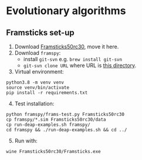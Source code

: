 # Evolutionary algorithms

## Framsticks set-up
1. Download [Framsticks50rc30](http://www.framsticks.com/apps-devel), move it here.
2. Download `framspy`:
	- install `git-svn` e.g. `brew install git-svn`
	- ```git-svn clone URL``` where URL is [this directory](https://www.framsticks.com/svn/framsticks/framspy/).
3. Virtual environment:
```shell
python3.8 -m venv venv
source venv/bin/activate
pip install -r requirements.txt
```
4. Test installation:
```shell
python framspy/frams-test.py Framsticks50rc30
cp framspy/*.sim Framsticks50rc30/data
cp run-deap-examples.sh framspy/
cd framspy && ./run-deap-examples.sh && cd ../
```
5. Run with:
```shell
wine Framsticks50rc30/Framsticks.exe
```
